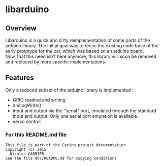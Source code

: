 # libarduino

## Overview

Libarduino is a quick and dirty reimplementation of some parts of the arduino
library. The initial goal was to reuse the existing code base of the early
prototype for the car, which was based on an arduino board.  
Now, that this need isn't here anymore, this library will soon be removed and
replaced by more specific implementations.

## Features

Only a reduced subset of the arduino library is implemented :

* GPIO readind and writing
* analogWrite()
* input and output via the "serial" port, emulated through the standard input
  and output. Only one serial port emulation is available.
* servo control

### For this README.md file

    This file is part of the Carino project documentation.
    Copyright (C) 2015
      Nicolas CARRIER
    See the file doc/README.md for copying conditions

